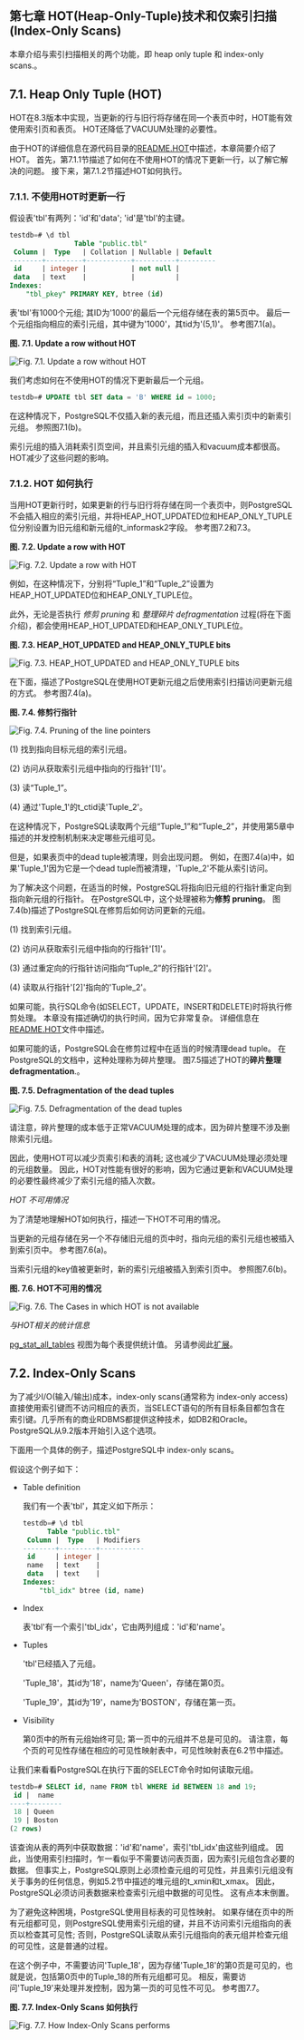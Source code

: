 ## 第七章 HOT(Heap-Only-Tuple)技术和仅索引扫描(Index-Only Scans)

本章介绍与索引扫描相关的两个功能，即 heap only tuple 和 index-only scans.。

## 7.1. Heap Only Tuple (HOT)

HOT在8.3版本中实现，当更新的行与旧行将存储在同一个表页中时，HOT能有效使用索引页和表页。 HOT还降低了VACUUM处理的必要性。

由于HOT的详细信息在源代码目录的[README.HOT](https://github.com/postgres/postgres/blob/master/src/backend/access/heap/README.HOT)中描述，本章简要介绍了HOT。 首先，第7.1.1节描述了如何在不使用HOT的情况下更新一行，以了解它解决的问题。 接下来，第7.1.2节描述HOT如何执行。

### 7.1.1. 不使用HOT时更新一行

假设表'tbl'有两列：'id'和'data'; 'id'是'tbl'的主键。

```sql
testdb=# \d tbl
                Table "public.tbl"
 Column |  Type   | Collation | Nullable | Default 
--------+---------+-----------+----------+---------
 id     | integer |           | not null | 
 data   | text    |           |          | 
Indexes:
    "tbl_pkey" PRIMARY KEY, btree (id)
```

表'tbl'有1000个元组; 其ID为'1000'的最后一个元组存储在表的第5页中。 最后一个元组指向相应的索引元组，其中键为'1000'，其tid为'(5,1)'。 参考图7.1(a)。

**图. 7.1. Update a row without HOT**

![Fig. 7.1. Update a row without HOT](https://github.com/yonj1e/The-Internals-of-PostgreSQL/blob/master/imgs/ch7/fig-7-01.png?raw=true)

我们考虑如何在不使用HOT的情况下更新最后一个元组。

```sql
testdb=# UPDATE tbl SET data = 'B' WHERE id = 1000;
```

在这种情况下，PostgreSQL不仅插入新的表元组，而且还插入索引页中的新索引元组。 参照图7.1(b)。

索引元组的插入消耗索引页空间，并且索引元组的插入和vacuum成本都很高。 HOT减少了这些问题的影响。

### 7.1.2. HOT 如何执行

当用HOT更新行时，如果更新的行与旧行将存储在同一个表页中，则PostgreSQL不会插入相应的索引元组，并将HEAP_HOT_UPDATED位和HEAP_ONLY_TUPLE位分别设置为旧元组和新元组的t_informask2字段。 参考图7.2和7.3。

**图. 7.2. Update a row with HOT**

![Fig. 7.2. Update a row with HOT](https://github.com/yonj1e/The-Internals-of-PostgreSQL/blob/master/imgs/ch7/fig-7-02.png?raw=true)

例如，在这种情况下，分别将“Tuple_1”和“Tuple_2”设置为HEAP_HOT_UPDATED位和HEAP_ONLY_TUPLE位。

此外，无论是否执行 *修剪 pruning* 和 *整理碎片 defragmentation* 过程(将在下面介绍)，都会使用HEAP_HOT_UPDATED和HEAP_ONLY_TUPLE位。

**图. 7.3. HEAP_HOT_UPDATED and HEAP_ONLY_TUPLE bits**

![Fig. 7.3. HEAP_HOT_UPDATED and HEAP_ONLY_TUPLE bits](https://github.com/yonj1e/The-Internals-of-PostgreSQL/blob/master/imgs/ch7/fig-7-03.png?raw=true)

在下面，描述了PostgreSQL在使用HOT更新元组之后使用索引扫描访问更新元组的方式。 参考图7.4(a)。

**图. 7.4. 修剪行指针**

![Fig. 7.4. Pruning of the line pointers](https://github.com/yonj1e/The-Internals-of-PostgreSQL/blob/master/imgs/ch7/fig-7-04.png?raw=true)

(1) 找到指向目标元组的索引元组。

(2) 访问从获取索引元组中指向的行指针'[1]'。

(3) 读“Tuple_1”。

(4) 通过'Tuple_1'的t_ctid读'Tuple_2'。

在这种情况下，PostgreSQL读取两个元组“Tuple_1”和“Tuple_2”，并使用第5章中描述的并发控制机制来决定哪些元组可见。

但是，如果表页中的dead tuple被清理，则会出现问题。 例如，在图7.4(a)中，如果'Tuple_1'因为它是一个dead tuple而被清理，'Tuple_2'不能从索引访问。

为了解决这个问题，在适当的时候，PostgreSQL将指向旧元组的行指针重定向到指向新元组的行指针。 在PostgreSQL中，这个处理被称为**修剪 pruning**。 图7.4(b)描述了PostgreSQL在修剪后如何访问更新的元组。

(1) 找到索引元组。

(2) 访问从获取索引元组中指向的行指针'[1]'。

(3) 通过重定向的行指针访问指向“Tuple_2”的行指针'[2]'。

(4) 读取从行指针'[2]'指向的'Tuple_2'。

如果可能，执行SQL命令(如SELECT，UPDATE，INSERT和DELETE)时将执行修剪处理。 本章没有描述确切的执行时间，因为它非常复杂。 详细信息在[README.HOT](https://github.com/postgres/postgres/blob/master/src/backend/access/heap/README.HOT)文件中描述。

如果可能的话，PostgreSQL会在修剪过程中在适当的时候清理dead tuple。 在PostgreSQL的文档中，这种处理称为碎片整理。 图7.5描述了HOT的**碎片整理 defragmentation**.。

**图. 7.5. Defragmentation of the dead tuples**

![Fig. 7.5. Defragmentation of the dead tuples](https://github.com/yonj1e/The-Internals-of-PostgreSQL/blob/master/imgs/ch7/fig-7-05.png?raw=true)

请注意，碎片整理的成本低于正常VACUUM处理的成本，因为碎片整理不涉及删除索引元组。

因此，使用HOT可以减少页索引和表的消耗; 这也减少了VACUUM处理必须处理的元组数量。 因此，HOT对性能有很好的影响，因为它通过更新和VACUUM处理的必要性最终减少了索引元组的插入次数。

 

 *HOT 不可用情况*

为了清楚地理解HOT如何执行，描述一下HOT不可用的情况。

当更新的元组存储在另一个不存储旧元组的页中时，指向元组的索引元组也被插入到索引页中。 参考图7.6(a)。

当索引元组的key值被更新时，新的索引元组被插入到索引页中。 参照图7.6(b)。

**图. 7.6. HOT不可用的情况**

![Fig. 7.6. The Cases in which HOT is not available](https://github.com/yonj1e/The-Internals-of-PostgreSQL/blob/master/imgs/ch7/fig-7-06.png?raw=true)

 

*与HOT相关的统计信息*

 [pg_stat_all_tables](https://www.postgresql.org/docs/current/static/monitoring-stats.html#PG-STAT-ALL-TABLES-VIEW) 视图为每个表提供统计值。 另请参阅此[扩展](https://github.com/s-hironobu/pg_stats)。

 

## 7.2. Index-Only Scans

为了减少I/O(输入/输出)成本，index-only scans(通常称为 index-only access)直接使用索引键而不访问相应的表页，当SELECT语句的所有目标条目都包含在 索引键。几乎所有的商业RDBMS都提供这种技术，如DB2和Oracle。 PostgreSQL从9.2版本开始引入这个选项。

下面用一个具体的例子，描述PostgreSQL中 index-only scans。

假设这个例子如下：

- Table definition

  我们有一个表'tbl'，其定义如下所示：

  ```sql
  testdb=# \d tbl
        Table "public.tbl"
   Column |  Type   | Modifiers 
  --------+---------+-----------
   id     | integer | 
   name   | text    | 
   data   | text    | 
  Indexes:
      "tbl_idx" btree (id, name)
  ```

- Index

  表'tbl'有一个索引'tbl_idx'，它由两列组成：'id'和'name'。

- Tuples

  'tbl'已经插入了元组。

  'Tuple_18'，其id为'18'，name为'Queen'，存储在第0页。

  'Tuple_19'，其id为'19'，name为'BOSTON'，存储在第一页。

- Visibility

  第0页中的所有元组始终可见; 第一页中的元组并不总是可见的。 请注意，每个页的可见性存储在相应的可见性映射表中，可见性映射表在6.2节中描述。

让我们来看看PostgreSQL在执行下面的SELECT命令时如何读取元组。

```sql
testdb=# SELECT id, name FROM tbl WHERE id BETWEEN 18 and 19;
 id |  name   
----+--------
 18 | Queen
 19 | Boston
(2 rows)
```

该查询从表的两列中获取数据：'id'和'name'，索引'tbl_idx'由这些列组成。 因此，当使用索引扫描时，乍一看似乎不需要访问表页面，因为索引元组包含必要的数据。 但事实上，PostgreSQL原则上必须检查元组的可见性，并且索引元组没有关于事务的任何信息，例如5.2节中描述的堆元组的t_xmin和t_xmax。 因此，PostgreSQL必须访问表数据来检查索引元组中数据的可见性。 这有点本末倒置。

为了避免这种困境，PostgreSQL使用目标表的可见性映射。 如果存储在页中的所有元组都可见，则PostgreSQL使用索引元组的键，并且不访问索引元组指向的表页以检查其可见性; 否则，PostgreSQL读取从索引元组指向的表元组并检查元组的可见性，这是普通的过程。

在这个例子中，不需要访问'Tuple_18'，因为存储'Tuple_18'的第0页是可见的，也就是说，包括第0页中的Tuple_18的所有元组都可见。 相反，需要访问'Tuple_19'来处理并发控制，因为第一页的可见性不可见。 参考图7.7。

**图. 7.7. Index-Only Scans 如何执行**

![Fig. 7.7. How Index-Only Scans performs](https://github.com/yonj1e/The-Internals-of-PostgreSQL/blob/master/imgs/ch7/fig-7-07.png?raw=true)